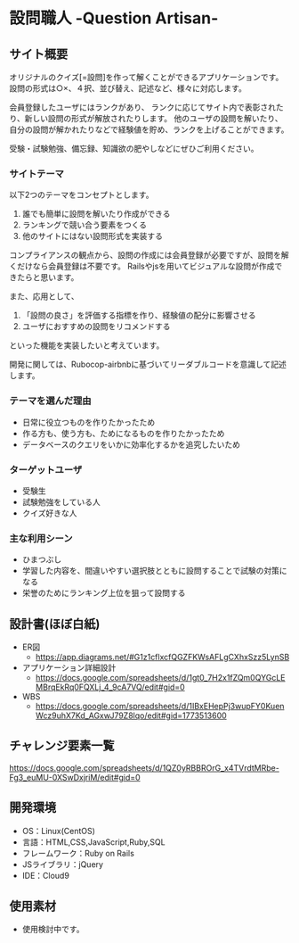 # 設問職人 -Question Artisan-

## サイト概要
オリジナルのクイズ[=設問]を作って解くことができるアプリケーションです。
設問の形式は○×、４択、並び替え、記述など、様々に対応します。

会員登録したユーザにはランクがあり、
ランクに応じてサイト内で表彰されたり、新しい設問の形式が解放されたりします。
他のユーザの設問を解いたり、自分の設問が解かれたりなどで経験値を貯め、ランクを上げることができます。

受験・試験勉強、備忘録、知識欲の肥やしなどにぜひご利用ください。

### サイトテーマ
以下2つのテーマをコンセプトとします。
1. 誰でも簡単に設問を解いたり作成ができる
2. ランキングで競い合う要素をつくる
3. 他のサイトにはない設問形式を実装する

コンプライアンスの観点から、設問の作成には会員登録が必要ですが、設問を解くだけなら会員登録は不要です。
Railsやjsを用いてビジュアルな設問が作成できたらと思います。

また、応用として、
1. 「設問の良さ」を評価する指標を作り、経験値の配分に影響させる
2. ユーザにおすすめの設問をリコメンドする  

といった機能を実装したいと考えています。

開発に関しては、Rubocop-airbnbに基づいてリーダブルコードを意識して記述します。

### テーマを選んだ理由
* 日常に役立つものを作りたかったため
* 作る方も、使う方も、ためになるものを作りたかったため
* データベースのクエリをいかに効率化するかを追究したいため

### ターゲットユーザ
* 受験生
* 試験勉強をしている人
* クイズ好きな人

### 主な利用シーン
* ひまつぶし
* 学習した内容を、間違いやすい選択肢とともに設問することで試験の対策になる
* 栄誉のためにランキング上位を狙って設問する


## 設計書(ほぼ白紙)
* ER図
  * <https://app.diagrams.net/#G1z1cflxcfQGZFKWsAFLgCXhxSzz5LynSB>
* アプリケーション詳細設計
  * <https://docs.google.com/spreadsheets/d/1gt0_7H2x1fZQm0QYGcLEMBrqEkRq0FQXLj_4_9cA7VQ/edit#gid=0>
* WBS
  * <https://docs.google.com/spreadsheets/d/1IBxEHepPj3wupFY0KuenWcz9uhX7Kd_AGxwJ79Z8lqo/edit#gid=1773513600>

## チャレンジ要素一覧
<https://docs.google.com/spreadsheets/d/1QZ0yRBBROrG_x4TVrdtMRbe-Fg3_euMU-0XSwDxjriM/edit#gid=0>

## 開発環境
- OS：Linux(CentOS)
- 言語：HTML,CSS,JavaScript,Ruby,SQL
- フレームワーク：Ruby on Rails
- JSライブラリ：jQuery
- IDE：Cloud9

## 使用素材
- 使用検討中です。

